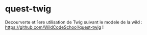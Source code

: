 # quest-twig

Decourverte et 1ere utilisation de Twig suivant le modele de la wild : https://github.com/WildCodeSchool/quest-twig
!
